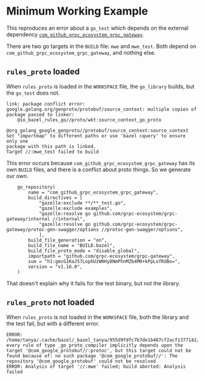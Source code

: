 # Minimum Working Example

This reproduces an error about a `go_test` which depends on
the external dependency [`com_github_grpc_ecosystem_grpc_gateway`](github.com/grpc-ecosystem/grpc-gateway).

There are two go targets in the `BUILD` file: `mwe` and `mwe_test`.
Both depend on `com_github_grpc_ecosystem_grpc_gateway`, and nothing else.
## `rules_proto` loaded
When `rules_proto` is loaded in the `WORKSPACE` file,
the `go_library` builds, but the `go_test` does not.

```
link: package conflict error: google.golang.org/genproto/protobuf/source_context: multiple copies of package passed to linker:
	@io_bazel_rules_go//proto/wkt:source_context_go_proto
	@org_golang_google_genproto//protobuf/source_context:source_context
Set "importmap" to different paths or use 'bazel cquery' to ensure only one
package with this path is linked.
Target //:mwe_test failed to build
```

This error occurs because `com_github_grpc_ecosystem_grpc_gateway` has its
own `BUILD` files, and there is a conflict about proto things.
So we generate our own.
```
    go_repository(
        name = "com_github_grpc_ecosystem_grpc_gateway",
        build_directives = [
            "gazelle:exclude **/**_test.go",
            "gazelle:exclude examples",
            "gazelle:resolve go github.com/grpc-ecosystem/grpc-gateway/internal //internal",
            "gazelle:resolve go github.com/grpc-ecosystem/grpc-gateway/protoc-gen-swagger/options //protoc-gen-swagger/options",
            ],
        build_file_generation = "on",
        build_file_name = "BUILD.bazel",
        build_file_proto_mode = "disable_global",
        importpath = "github.com/grpc-ecosystem/grpc-gateway",
        sum = "h1:gmcG1KaJ57LophUzW0Hy8NmPhnMZb4M0+kPpLofRdBo=",
        version = "v1.16.0",
    )
```

That doesn't explain why it fails for the test binary, but not the library.


## `rules_proto` not loaded
When `rules_proto` is not loaded in the `WORKSPACE` file, both the library
and the test fail, but with a different error.

```
ERROR: /home/tanya/.cache/bazel/_bazel_tanya/955d9fdfc7b7de1b487cf2acf1377142/external/io_bazel_rules_go/proto/BUILD.bazel:20:18: every rule of type _go_proto_compiler implicitly depends upon the target '@com_google_protobuf//:protoc', but this target could not be found because of: no such package '@com_google_protobuf//': The repository '@com_google_protobuf' could not be resolved
ERROR: Analysis of target '//:mwe' failed; build aborted: Analysis failed
```

